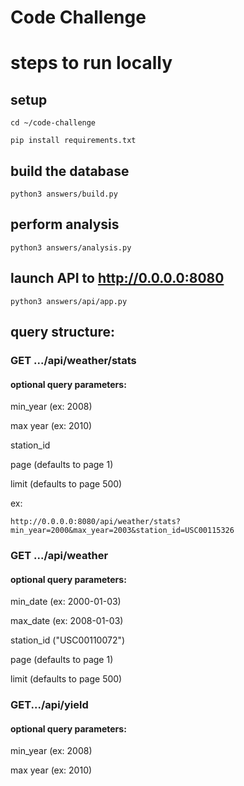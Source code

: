 # Code Challenge

# steps to run locally 

## setup

```cd ~/code-challenge ```

```pip install requirements.txt```

## build the database

```python3 answers/build.py```

## perform analysis 

```python3 answers/analysis.py```

## launch API to http://0.0.0.0:8080

```python3 answers/api/app.py```



## query structure: 

### GET .../api/weather/stats
#### optional query parameters: 
min_year (ex: 2008)

max year (ex: 2010)

station_id

page (defaults to page 1)

limit (defaults to page 500)


ex: 
```
http://0.0.0.0:8080/api/weather/stats?min_year=2000&max_year=2003&station_id=USC00115326
```

### GET .../api/weather
#### optional query parameters: 
min_date (ex: 2000-01-03) 

max_date (ex: 2008-01-03)

station_id ("USC00110072")

page (defaults to page 1)

limit (defaults to page 500)

### GET.../api/yield
#### optional query parameters: 

min_year (ex: 2008)

max year (ex: 2010)



